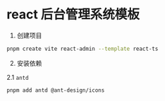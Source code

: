 # react 后台管理系统模板

1. 创建项目

```bash
pnpm create vite react-admin --template react-ts
```

2. 安装依赖

2.1 `antd`

```bash
pnpm add antd @ant-design/icons
```
